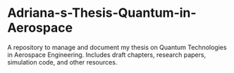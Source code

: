 # Adriana-s-Thesis-Quantum-in-Aerospace
A repository to manage and document my thesis on Quantum Technologies in Aerospace Engineering. Includes draft chapters, research papers, simulation code, and other resources.

